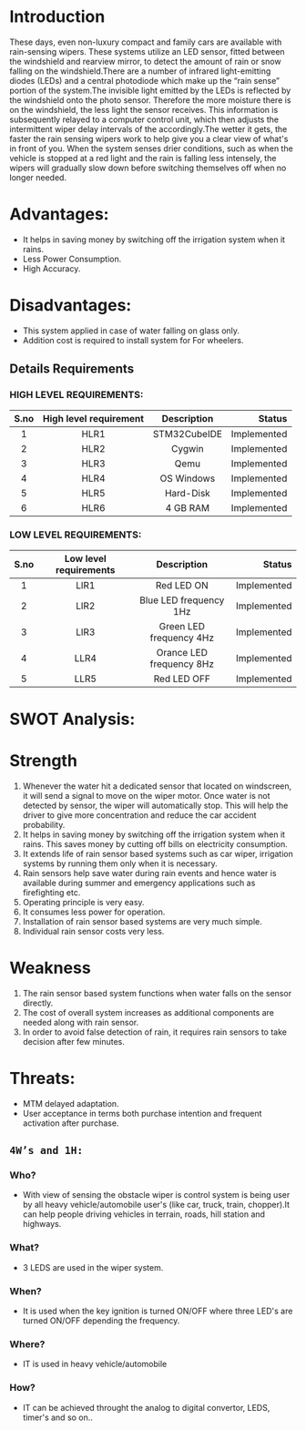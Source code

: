 # Introduction
These days, even non-luxury compact and family cars are available with rain-sensing wipers. These systems utilize an LED sensor, fitted between the windshield and rearview mirror, to detect the amount of rain or snow falling on the windshield.There are a number of infrared light-emitting diodes (LEDs) and a central photodiode which make up the “rain sense” portion of the system.The invisible light emitted by the LEDs is reflected by the windshield onto the photo sensor. Therefore the more moisture there is on the windshield, the less light the sensor receives. This information is subsequently relayed to a computer control unit, which then adjusts the intermittent wiper delay intervals of the accordingly.The wetter it gets, the faster the rain sensing wipers work to help give you a clear view of what's in front of you. When the system senses drier conditions, such as when the vehicle is stopped at a red light and the rain is falling less intensely, the wipers will gradually slow down before switching themselves off when no longer needed.

#  **Advantages:**
- It helps in saving money by switching off the irrigation system when it rains.
- Less Power Consumption.
- High Accuracy.

#  **Disadvantages:**
- This system applied in case of water falling on glass only.
- Addition cost is required to install system for For wheelers.

##  Details Requirements
### HIGH LEVEL REQUIREMENTS:

| S.no | High level requirement | Description | Status |
| :---:| :---: | :---: | ---: |
| 1 | HLR1 |  STM32CubeIDE | Implemented |
| 2 | HLR2 | Cygwin | Implemented |
| 3 | HLR3 | Qemu | Implemented |
| 4 | HLR4 | OS Windows | Implemented |
| 5 | HLR5 | Hard-Disk | Implemented |
| 6 | HLR6 | 4 GB RAM | Implemented |

### LOW LEVEL REQUIREMENTS:

| S.no | Low level requirements | Description | Status |
| :---: | :---: | :---: | ---: |
| 1 | LlR1 | Red LED ON | Implemented | 
| 2 | LlR2 | Blue LED frequency 1Hz | Implemented |
| 3 | LlR3 | Green LED frequency 4Hz | Implemented |
| 4 | LLR4 | Orance LED frequency 8Hz | Implemented |
| 5 | LLR5 | Red LED OFF | Implemented |

# **SWOT Analysis:**
# Strength
1) Whenever the water hit a dedicated sensor that located on windscreen, it will send a signal to move on the wiper motor. Once water is not detected by sensor, the wiper will automatically stop. This will help the driver to give more concentration and reduce the car accident probability.
2) It helps in saving money by switching off the irrigation system when it rains. This saves money by cutting off bills on electricity consumption.
3) It extends life of rain sensor based systems such as car wiper, irrigation systems by running them only when it is necessary.
4) Rain sensors help save water during rain events and hence water is available during summer and emergency applications such as firefighting etc.
5) Operating principle is very easy.
6) It consumes less power for operation.
7) Installation of rain sensor based systems are very much simple.
8) Individual rain sensor costs very less.
# Weakness
1) The rain sensor based system functions when water falls on the sensor directly.
2) The cost of overall system increases as additional components are needed along with rain sensor.
3) In order to avoid false detection of rain, it requires rain sensors to take decision after few minutes.

# **Threats:**
- MTM delayed adaptation.
- User acceptance in terms both purchase intention and frequent activation after purchase.
 
 ## **`4W’s and 1H:`**

### Who?
- With view of sensing the obstacle wiper is control system is being user by all heavy vehicle/automobile user's (like car, truck, train, chopper).It can help people driving vehicles in terrain, roads, hill station and highways.

### What?

- 3 LEDS are used in the wiper system.

### When?

- It is used when the key ignition is turned ON/OFF where three LED's are turned ON/OFF depending the frequency.

### Where?

- IT is used in heavy vehicle/automobile
### How?

- IT  can be achieved throught the analog to digital convertor, LEDS, timer's and so on..




